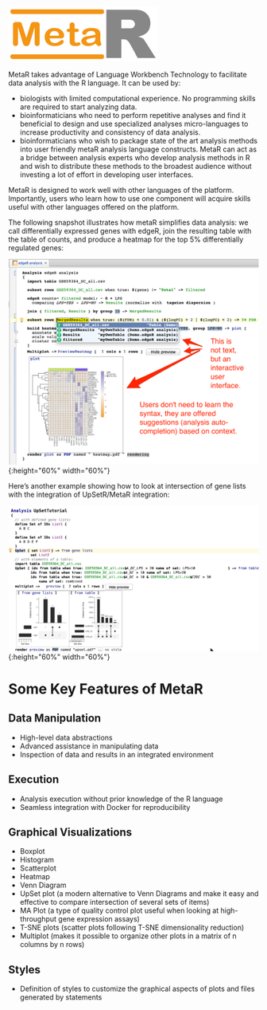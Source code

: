 ![MetaR logo](images/MetaR-logo-4-SMALL-300x111.png)

MetaR takes advantage of Language Workbench Technology to facilitate data analysis with the R language. It can be used by:

* biologists with limited computational experience. No programming skills are required to start analyzing data.
* bioinformaticians who need to perform repetitive analyses and find it beneficial to design and use specialized analyses micro-languages to increase productivity and consistency of data analysis.
* bioinformaticians who wish to package state of the art analysis methods into user friendly metaR analysis language constructs. MetaR can act as a bridge between analysis experts who develop analysis methods in R and wish to distribute these methods to the broadest audience without investing a lot of effort in developing user interfaces.

MetaR is designed to work well with other languages of the platform. Importantly, users who learn how to use one component will acquire skills useful with other languages offered on the platform.

The following snapshot illustrates how metaR simplifies data analysis: we call differentially expressed genes with edgeR, join the resulting table with the table of counts, and produce a heatmap for the top 5% differentially regulated genes:
 
![MetaR snapshot](images/MetaR_Home_Snapshot.png){:height="60%" width="60%"}

Here’s another example showing how to look at intersection of gene lists with the integration of UpSetR/MetaR integration:

![MetaR snapshot2](images/UpSet_in_MetaR_Snapshot.png){:height="60%" width="60%"}


# Some Key Features of MetaR

## Data Manipulation
* High-level data abstractions
* Advanced assistance in manipulating data
* Inspection of data and results in an integrated environment

## Execution
* Analysis execution without prior knowledge of the R language
* Seamless integration with Docker for reproducibility

## Graphical Visualizations
* Boxplot
* Histogram 
* Scatterplot
* Heatmap 
* Venn Diagram
* UpSet plot (a modern alternative to Venn Diagrams and make it easy and effective to compare intersection of several sets of items)
* MA Plot (a type of quality control plot useful when looking at high-throughput gene expression assays)
* T-SNE plots (scatter plots following T-SNE dimensionality reduction)
* Multiplot (makes it possible to organize other plots in a matrix of n columns by n rows)

## Styles
* Definition of styles to customize the graphical aspects of plots and files generated by statements